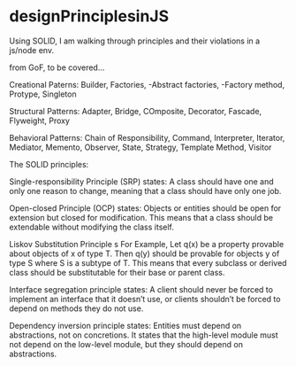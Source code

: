 # designPrinciplesinJS
Using SOLID, I am walking through principles and their violations in a js/node env.


from GoF, to be covered...

Creational Paterns:
Builder,
Factories,
    -Abstract factories,
    -Factory method,
Protype,
Singleton

Structural Patterns:
Adapter,
Bridge,
COmposite,
Decorator,
Fascade,
Flyweight,
Proxy

Behavioral Patterns: 
Chain of Responsibility,
Command,
Interpreter,
Iterator,
Mediator,
Memento,
Observer,
State,
Strategy,
Template Method,
Visitor

The SOLID principles:  

Single-responsibility Principle (SRP) states:
A class should have one and only one reason to change, meaning that a class should have only one job.

Open-closed Principle (OCP) states:
Objects or entities should be open for extension but closed for modification. This means that a class should be extendable without modifying the class itself.

Liskov Substitution Principle s
For Example, Let q(x) be a property provable about objects of x of type T. Then q(y) should be provable for objects y of type S where S is a subtype of T. This means that every subclass or derived class should be substitutable for their base or parent class.

Interface segregation principle states:
A client should never be forced to implement an interface that it doesn’t use, or clients shouldn’t be forced to depend on methods they do not use. 

Dependency inversion principle states:
Entities must depend on abstractions, not on concretions. It states that the high-level module must not depend on the low-level module, but they should depend on abstractions.
